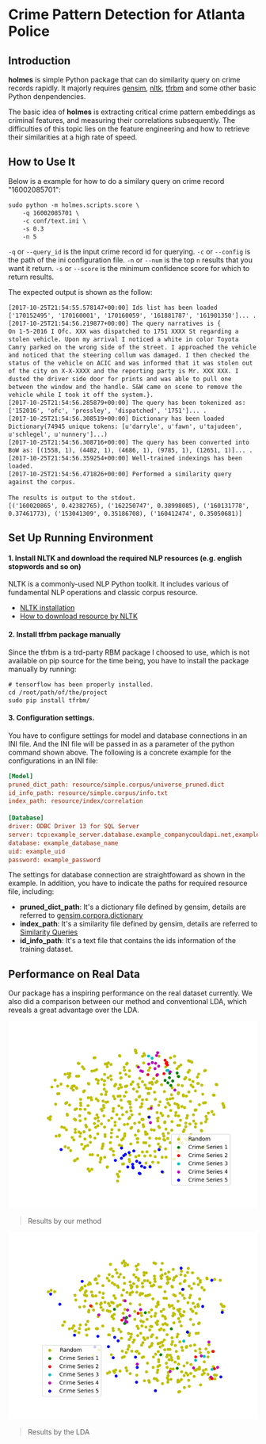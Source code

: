 Crime Pattern Detection for Atlanta Police
===

Introduction
---
**holmes** is simple Python package that can do similarity query on crime records rapidly. It majorly requires [gensim](https://radimrehurek.com/gensim/index.html), [nltk](http://www.nltk.org/), [tfrbm](https://github.com/meownoid/tensorfow-rbm) and some other basic Python denpendencies.

The basic idea of **holmes** is extracting critical crime pattern embeddings as criminal features, and measuring their correlations subsequently. The difficulties of this topic lies on the feature engineering and how to retrieve their similarities at a high rate of speed. 

How to Use It
---
Below is a example for how to do a similary query on crime record "16002085701":
```shell
sudo python -m holmes.scripts.score \
	-q 16002085701 \
	-c conf/text.ini \
	-s 0.3
	-n 5
```
`-q` or `--query_id` is the input crime record id for querying. `-c` or `--config` is the path of the ini configuration file. `-n` or `--num` is the top `n` results that you want it return. `-s` or `--score` is the minimum confidence score for which to return results.

The expected output is shown as the follow:
```
[2017-10-25T21:54:55.578147+00:00] Ids list has been loaded ['170152495', '170160001', '170160059', '161881787', '161901350']... .
[2017-10-25T21:54:56.219877+00:00] The query narratives is {         On 1-5-2016 I Ofc. XXX was dispatched to 1751 XXXX St regarding a stolen vehicle. Upon my arrival I noticed a white in color Toyota Camry parked on the wrong side of the street. I approached the vehicle and noticed that the steering collum was damaged. I then checked the status of the vehicle on ACIC and was informed that it was stolen out of the city on X-X-XXXX and the reporting party is Mr. XXX XXX. I dusted the driver side door for prints and was able to pull one between the window and the handle. S&W came on scene to remove the vehicle while I took it off the system.}.
[2017-10-25T21:54:56.285879+00:00] The query has been tokenized as: ['152016', 'ofc', 'pressley', 'dispatched', '1751']... .
[2017-10-25T21:54:56.308519+00:00] Dictionary has been loaded Dictionary(74945 unique tokens: [u'darryle', u'fawn', u'tajudeen', u'schlegel', u'nunnery']...)
[2017-10-25T21:54:56.308716+00:00] The query has been converted into BoW as: [(1558, 1), (4482, 1), (4686, 1), (9785, 1), (12651, 1)]... .
[2017-10-25T21:54:56.359254+00:00] Well-trained indexings has been loaded.
[2017-10-25T21:54:56.471826+00:00] Performed a similarity query against the corpus.

The results is output to the stdout. 
[('160020865', 0.42382765), ('162250747', 0.38998085), ('160131778', 0.37461773), ('153041309', 0.35186708), ('160412474', 0.35050681)]
```

Set Up Running Environment
---

#### 1. Install NLTK and download the required NLP resources (e.g. english stopwords and so on)
NLTK is a commonly-used NLP Python toolkit. It includes various of fundamental NLP operations and classic corpus resource. 
- [NLTK installation](http://www.nltk.org/install.html)
- [How to download resource by NLTK](http://www.nltk.org/data.html)

#### 2. Install tfrbm package manually
Since the tfrbm is a trd-party RBM package I choosed to use, which is not available on pip source for the time being, you have to install the package manually by running:
```shell
# tensorflow has been properly installed.
cd /root/path/of/the/project
sudo pip install tfrbm/
```

#### 3. Configuration settings.
You have to configure settings for model and database connections in an INI file. And the INI file will be passed in as a parameter of the python command shown above.
The following is a concrete example for the configurations in an INI file:

```ini
[Model]
pruned_dict_path: resource/simple.corpus/universe_pruned.dict
id_info_path: resource/simple.corpus/info.txt
index_path: resource/index/correlation

[Database]
driver: ODBC Driver 13 for SQL Server
server: tcp:example_server.database.example_companycouldapi.net,example_port
database: example_database_name
uid: example_uid
password: example_password
```

The settings for database connection are straightfoward as shown in the example. In addition, you have to indicate the paths for required resource file, including:
- **pruned_dict_path**: It's a dictionary file defined by gensim, details are referred to [gensim.corpora.dictionary](https://radimrehurek.com/gensim/corpora/dictionary.html)
- **index_path**: It's a similarity file defined by gensim, details are referred to [Similarity Queries](https://radimrehurek.com/gensim/tut3.html)
- **id_info_path**: It's a text file that contains the ids information of the training dataset. 

Performance on Real Data
---
Our package has a inspiring performance on the real dataset currently. We also did a comparison between our method and conventional LDA, which reveals a great advantage over the LDA. 

![GBRBM](results/gbrbm_5000.png)
> Results by our method

![LDA](results/lda_1000.png)
> Results by the LDA


